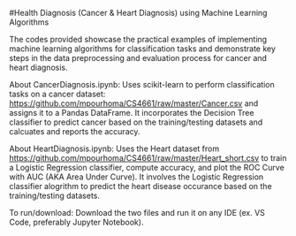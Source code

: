 #Health Diagnosis (Cancer & Heart Diagnosis) using Machine Learning Algorithms

The codes provided showcase the practical examples of implementing machine learning algorithms for classification tasks and demonstrate key steps in the data preprocessing and evaluation process for cancer and heart diagnosis.

About CancerDiagnosis.ipynb:
Uses scikit-learn to perform classification tasks on a cancer dataset: https://github.com/mpourhoma/CS4661/raw/master/Cancer.csv and assigns it to a Pandas DataFrame. It incorporates the Decision Tree classifier to predict cancer based on the training/testing datasets and calcuates and reports the accuracy.

About HeartDiagnosis.ipynb:
Uses the Heart dataset from https://github.com/mpourhoma/CS4661/raw/master/Heart_short.csv to train a Logistic Regression classifier, compute accuracy, and plot the ROC Curve with AUC (AKA Area Under Curve). It involves the Logistic Regression classifier alogrithm to predict the heart disease occurance based on the training/testing datasets.

To run/download:
Download the two files and run it on any IDE (ex. VS Code, preferably Jupyter Notebook).
